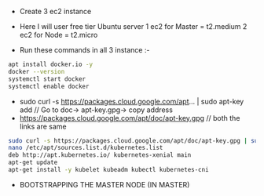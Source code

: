 - Create 3 ec2 instance
- Here I will user free tier Ubuntu server
1 ec2 for Master = t2.medium
2 ec2 for Node = t2.micro

- Run these commands in all 3 instance :-
```bash
apt install docker.io -y
docker --version
systemctl start docker
systemctl enable docker
```

- sudo curl -s https://packages.cloud.google.com/apt... | sudo apt-key add                       // Go to doc-> apt-key.gpg-> copy address
- https://packages.cloud.google.com/apt/doc/apt-key.gpg
// both the links are same
```bash
sudo curl -s https://packages.cloud.google.com/apt/doc/apt-key.gpg | sudo apt-key add           // we can able to connect master to node
nano /etc/apt/sources.list.d/kubernetes.list
deb http://apt.kubernetes.io/ kubernetes-xenial main
apt-get update
apt-get install -y kubelet kubeadm kubectl kubernetes-cni
```


- BOOTSTRAPPING THE MASTER NODE (IN MASTER)










